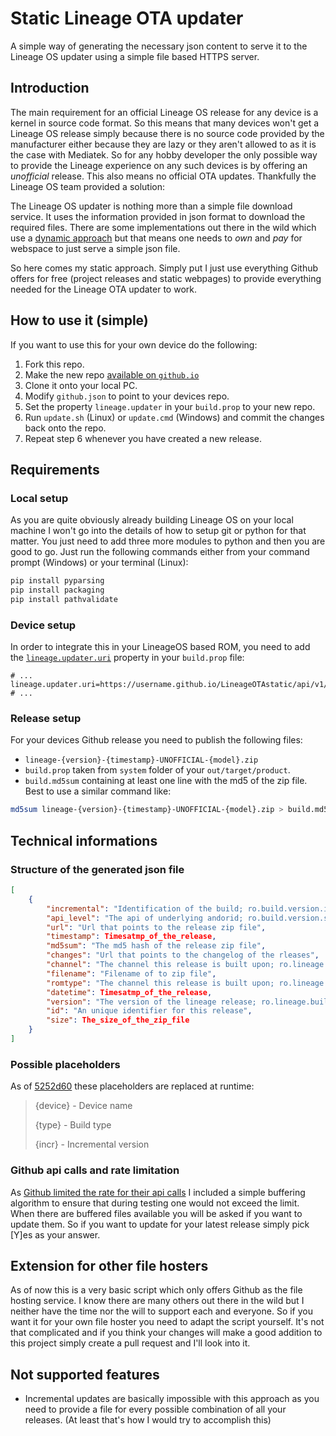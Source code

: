 # Static Lineage OTA updater
A simple way of generating the necessary json content to serve it to the Lineage OS updater using a simple file based HTTPS server.

## Introduction
The main requirement for an official Lineage OS release for any device is a kernel in source code format. So this means that many devices won't get a Lineage OS release simply because there is no source code provided by the manufacturer either because they are lazy or they aren't allowed to as it is the case with Mediatek. So for any hobby developer the only possible way to provide the Lineage experience on any such devices is by offering an *unofficial* release. This also means no official OTA updates. Thankfully the Lineage OS team provided a solution:

The Lineage OS updater is nothing more than a simple file download service. It uses the information provided in json format to download the required files. There are some implementations out there in the wild which use a [dynamic approach](https://github.com/ADeadTrousers/LineageOTA) but that means one needs to *own* and *pay* for webspace to just serve a simple json file.

So here comes my static approach. Simply put I just use everything Github offers for free (project releases and static webpages) to provide everything needed for the Lineage OTA updater to work.

## How to use it (simple)
If you want to use this for your own device do the following:
1. Fork this repo.
2. Make the new repo [available on `github.io`](https://pages.github.com/)
3. Clone it onto your local PC.
4. Modify `github.json` to point to your devices repo.
5. Set the property `lineage.updater` in your `build.prop` to your new repo.
6. Run `update.sh` (Linux) or `update.cmd` (Windows) and commit the changes back onto the repo.
7. Repeat step 6 whenever you have created a new release.

## Requirements

### Local setup
As you are quite obviously already building Lineage OS on your local machine I won't go into the details of how to setup git or python for that matter. You just need to add three more modules to python and then you are good to go. Just run the following commands either from your command prompt (Windows) or your terminal (Linux):
```bash
pip install pyparsing
pip install packaging
pip install pathvalidate
```

### Device setup
In order to integrate this in your LineageOS based ROM, you need to add the [`lineage.updater.uri`](https://github.com/LineageOS/android_packages_apps_Updater/blob/lineage-15.0/src/org/lineageos/updater/misc/Constants.java#L39) property in your `build.prop` file:
```properties
# ...
lineage.updater.uri=https://username.github.io/LineageOTAstatic/api/v1/{device}_{type}
# ...
```

### Release setup
For your devices Github release you need to publish the following files:
- `lineage-{version}-{timestamp}-UNOFFICIAL-{model}.zip`
- `build.prop` taken from `system` folder of your `out/target/product`.
- `build.md5sum` containing at least one line with the md5 of the zip file. Best to use a similar command like:
```bash
md5sum lineage-{version}-{timestamp}-UNOFFICIAL-{model}.zip > build.md5sum
```

## Technical informations

### Structure of the generated json file
```json
[
    {
        "incremental": "Identification of the build; ro.build.version.incremental",
        "api_level": "The api of underlying andorid; ro.build.version.sdk",
        "url": "Url that points to the release zip file",
        "timestamp": Timesatmp_of_the_release,
        "md5sum": "The md5 hash of the release zip file",
        "changes": "Url that points to the changelog of the rleases",
        "channel": "The channel this release is built upon; ro.lineage.releasetype",
        "filename": "Filename of to zip file",
        "romtype": "The channel this release is built upon; ro.lineage.releasetype",
        "datetime": Timesatmp_of_the_release,
        "version": "The version of the lineage release; ro.lineage.build.version",
        "id": "An unique identifier for this release",
        "size": The_size_of_the_zip_file
    }
]
```

### Possible placeholders
As of [5252d60](https://github.com/LineageOS/android_packages_apps_Updater/commit/5252d606716c3f8d81617babc1293c122359a94d) these placeholders are replaced at runtime: 
>   {device} - Device name
>
>   {type} - Build type
>
>   {incr} - Incremental version

### Github api calls and rate limitation
As [Github limited the rate for their api calls](https://docs.github.com/en/developers/apps/building-github-apps/rate-limits-for-github-apps) I included a simple buffering algorithm to ensure that during testing one would not exceed the limit. When there are buffered files available you will be asked if you want to update them. So if you want to update for your latest release simply pick [Y]es as your answer.

## Extension for other file hosters
As of now this is a very basic script which only offers Github as the file hosting service. I know there are many others out there in the wild but I neither have the time nor the will to support each and everyone. So if you want it for your own file hoster you need to adapt the script yourself. It's not that complicated and if you think your changes will make a good addition to this project simply create a pull request and I'll look into it.

## Not supported features
- Incremental updates are basically impossible with this approach as you need to provide a file for every possible combination of all your releases. (At least that's how I would try to accomplish this)
